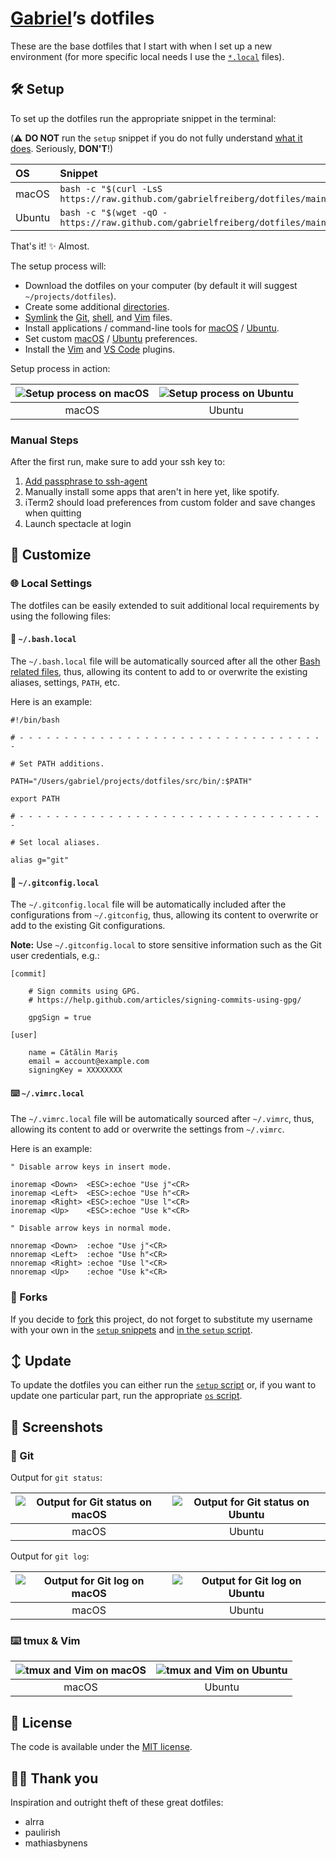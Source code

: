 [Gabriel][repo]’s dotfiles
==========================

These are the base dotfiles that I start with when I set up
a new environment (for more specific local needs I use the
[`*.local`](#local-settings) files).

🛠 Setup
--------

To set up the dotfiles run the appropriate snippet in the terminal:

(⚠️  **DO NOT** run the `setup` snippet if you do not fully understand
[what it does][setup]. Seriously, **DON'T**!)

| OS | Snippet |
|:---|:---|
| macOS | `bash -c "$(curl -LsS https://raw.github.com/gabrielfreiberg/dotfiles/main/src/os/setup.sh)"` |
| Ubuntu | `bash -c "$(wget -qO - https://raw.github.com/gabrielfreiberg/dotfiles/main/src/os/setup.sh)"` |

That's it! ✨ Almost.

The setup process will:

* Download the dotfiles on your computer
  (by default it will suggest `~/projects/dotfiles`).
* Create some additional [directories][dirs].
* [Symlink][symlink] the [Git][git], [shell][shell],
  and [Vim][vim] files.
* Install applications / command-line tools for
  [macOS][install macos] / [Ubuntu][install ubuntu].
* Set custom [macOS][preferences macos] /
  [Ubuntu][preferences ubuntu] preferences.
* Install the [Vim][vim plugins] and [VS Code][vscode plugins] plugins.

Setup process in action:

| ![Setup process on macOS][setup macos] | ![Setup process on Ubuntu][setup ubuntu] |
|:---:|:---:|
| macOS | Ubuntu |

### Manual Steps

After the first run, make sure to add your ssh key to:

1. [Add passphrase to ssh-agent](https://docs.github.com/en/github/authenticating-to-github/connecting-to-github-with-ssh/generating-a-new-ssh-key-and-adding-it-to-the-ssh-agent)
2. Manually install some apps that aren't in here yet, like spotify.
3. iTerm2 should load preferences from custom folder and save changes when quitting
4. Launch spectacle at login

🎨 Customize
------------

### 🌐 Local Settings

The dotfiles can be easily extended to suit additional local
requirements by using the following files:

#### 🐚 `~/.bash.local`

The `~/.bash.local` file will be automatically sourced after all
the other [Bash related files][shell], thus, allowing its content
to add to or overwrite the existing aliases, settings, `PATH`, etc.

Here is an example:


```shell
#!/bin/bash

# - - - - - - - - - - - - - - - - - - - - - - - - - - - - - - - - - - -

# Set PATH additions.

PATH="/Users/gabriel/projects/dotfiles/src/bin/:$PATH"

export PATH

# - - - - - - - - - - - - - - - - - - - - - - - - - - - - - - - - - - -

# Set local aliases.

alias g="git"
```

#### 🔁 `~/.gitconfig.local`

The `~/.gitconfig.local` file will be automatically included after
the configurations from `~/.gitconfig`, thus, allowing its content
to overwrite or add to the existing Git configurations.

__Note:__ Use `~/.gitconfig.local` to store sensitive information
such as the Git user credentials, e.g.:

```gitconfig
[commit]

    # Sign commits using GPG.
    # https://help.github.com/articles/signing-commits-using-gpg/

    gpgSign = true

[user]

    name = Cătălin Mariș
    email = account@example.com
    signingKey = XXXXXXXX
```

#### ⌨️  `~/.vimrc.local`

The `~/.vimrc.local` file will be automatically sourced after
`~/.vimrc`, thus, allowing its content to add or overwrite the
settings from `~/.vimrc`.

Here is an example:

```vim
" Disable arrow keys in insert mode.

inoremap <Down>  <ESC>:echoe "Use j"<CR>
inoremap <Left>  <ESC>:echoe "Use h"<CR>
inoremap <Right> <ESC>:echoe "Use l"<CR>
inoremap <Up>    <ESC>:echoe "Use k"<CR>

" Disable arrow keys in normal mode.

nnoremap <Down>  :echoe "Use j"<CR>
nnoremap <Left>  :echoe "Use h"<CR>
nnoremap <Right> :echoe "Use l"<CR>
nnoremap <Up>    :echoe "Use k"<CR>
```

### 🔀 Forks

If you decide to [fork] this project, do not forget to substitute
my username with your own in the [`setup` snippets](#setup) and
[in the `setup` script][setup script].

↕️  Update
---------

To update the dotfiles you can either run the [`setup` script][setup]
or, if you want to update one particular part, run the appropriate
[`os` script](src/os).

📸 Screenshots
--------------

### 🔁 Git

Output for `git status`:

| ![Output for Git status on macOS][git output macos] | ![Output for Git status on Ubuntu][git output ubuntu] |
|:---:|:---:|
| macOS | Ubuntu |

Output for `git log`:

| ![Output for Git log on macOS][git log macos] | ![Output for Git log on Ubuntu][git log ubuntu] |
|:---:|:---:|
| macOS | Ubuntu |

### ⌨️  tmux & Vim

| ![tmux and Vim on macOS][vim macos] | ![tmux and Vim on Ubuntu][vim ubuntu] |
|:---:|:---:|
| macOS | Ubuntu |

📑 License
----------

The code is available under the [MIT license][license].

🙇‍♂️ Thank you
---------

Inspiration and outright theft of these great dotfiles:

* alrra
* paulirish
* mathiasbynens

<!-- Link labels: -->

[ci badge macos]: https://github.com/gabrielfreiberg/dotfiles/workflows/macOS/badge.svg
[ci badge ubuntu]: https://github.com/gabrielfreiberg/dotfiles/workflows/Ubuntu/badge.svg
[ci link macos]: https://github.com/gabrielfreiberg/dotfiles/actions?query=workflow%3AmacOS
[ci link ubuntu]: https://github.com/gabrielfreiberg/dotfiles/actions?query=workflow%3AUbuntu
[dirs]: src/os/create_directories.sh
[fork]: https://help.github.com/en/github/getting-started-with-github/fork-a-repo
[git log macos]: https://user-images.githubusercontent.com/1223565/101947422-519fc580-3ba5-11eb-90bc-1438072a45e1.png
[git log ubuntu]: https://user-images.githubusercontent.com/1223565/101947420-51072f00-3ba5-11eb-9061-efb30ace1c21.png
[git output macos]: https://user-images.githubusercontent.com/1223565/101947419-51072f00-3ba5-11eb-9e8e-fea987ac97c2.png
[git output ubuntu]: https://user-images.githubusercontent.com/1223565/101947417-506e9880-3ba5-11eb-805c-0732602c34b3.png
[git]: src/git
[install macos]: src/os/install/macos
[install ubuntu]: src/os/install/ubuntu
[license]: LICENSE.txt
[preferences macos]: src/os/preferences/macos
[preferences ubuntu]: src/os/preferences/ubuntu
[repo]: https://github.com/gabrielfreiberg
[setup macos]: https://cloud.githubusercontent.com/assets/1223565/19314446/cd89a592-90a2-11e6-948d-9d75247088ba.gif
[setup script]: https://github.com/gabrielfreiberg/dotfiles/blob/2f53485df6be75d207d4c5c03c265730b416555a/src/os/setup.sh#L3
[setup ubuntu]: https://user-images.githubusercontent.com/1223565/101978032-d0791a80-3c06-11eb-8870-661d0eb3f543.gif
[setup]: src/os/setup.sh
[shell]: src/shell
[symlink]: src/os/create_symbolic_links.sh
[vim macos]: https://user-images.githubusercontent.com/1223565/101947425-52385c00-3ba5-11eb-9a2a-13e7910d3673.png
[vim plugins]: src/vim/vim/pack/minpac/start
[vim ubuntu]: https://user-images.githubusercontent.com/1223565/101947424-519fc580-3ba5-11eb-83b1-e4c3573315a3.png
[vim]: src/vim
[vscode plugins]: src/os/install/macos/vscode.sh
